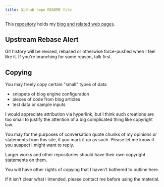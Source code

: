 ```yaml
---
title: Github repo README file
---
```


This [repository](https://github.com/mcast/mcast.github.io)
holds my [blog and related web pages](http://mcra.t8o.org/).

## Upstream Rebase Alert

Git history will be revised, rebased or otherwise force-pushed when I
feel like it.  If you're branching for some reason, talk first.

## Copying

You may freely copy certain "small" types of data

* snippets of blog engine configuration
* pieces of code from blog articles
* test data or sample inputs

I would appreciate attribution via hyperlink, but I think such
creations are too small to justify the attention of a big complicated
thing like copyright law.

You may for the purposes of conversation quote chunks of my opinions
or statements from this site, if you mark it up as such.  Please let
me know if you suspect I might want to reply.

Larger works and other repositories should have their own copyright
statements on them.

You will have other rights of copying that I haven't bothered to
outline here.

If it isn't clear what I intended, please contact me before using the
material.
